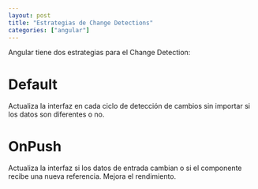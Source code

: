 ```yaml
---
layout: post
title: "Estrategias de Change Detections"
categories: ["angular"]
---
```


Angular tiene dos estrategias para el Change Detection<!--more-->:

# Default

Actualiza la interfaz en cada ciclo de detección de cambios sin importar si los datos son diferentes o no.

# OnPush

Actualiza la interfaz si los datos de entrada cambian o si el componente recibe una nueva referencia.
Mejora el rendimiento.

